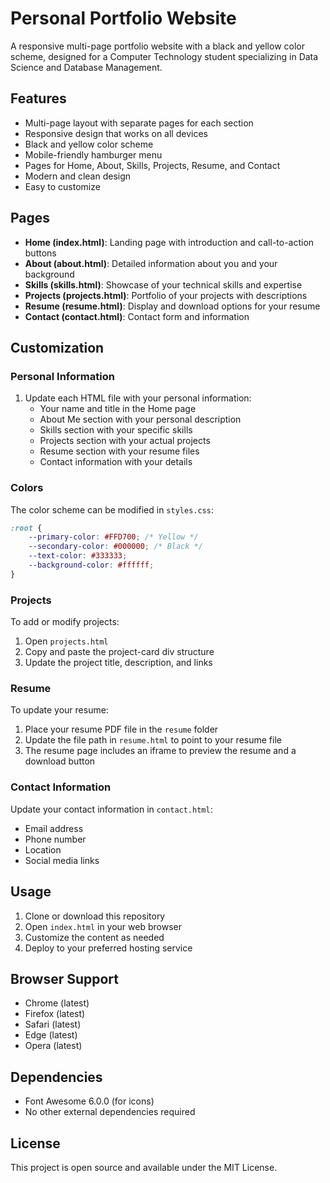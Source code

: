 # Personal Portfolio Website

A responsive multi-page portfolio website with a black and yellow color scheme, designed for a Computer Technology student specializing in Data Science and Database Management.

## Features

- Multi-page layout with separate pages for each section
- Responsive design that works on all devices
- Black and yellow color scheme
- Mobile-friendly hamburger menu
- Pages for Home, About, Skills, Projects, Resume, and Contact
- Modern and clean design
- Easy to customize

## Pages

- **Home (index.html)**: Landing page with introduction and call-to-action buttons
- **About (about.html)**: Detailed information about you and your background
- **Skills (skills.html)**: Showcase of your technical skills and expertise
- **Projects (projects.html)**: Portfolio of your projects with descriptions
- **Resume (resume.html)**: Display and download options for your resume
- **Contact (contact.html)**: Contact form and information

## Customization

### Personal Information
1. Update each HTML file with your personal information:
   - Your name and title in the Home page
   - About Me section with your personal description
   - Skills section with your specific skills
   - Projects section with your actual projects
   - Resume section with your resume files
   - Contact information with your details

### Colors
The color scheme can be modified in `styles.css`:
```css
:root {
    --primary-color: #FFD700; /* Yellow */
    --secondary-color: #000000; /* Black */
    --text-color: #333333;
    --background-color: #ffffff;
}
```

### Projects
To add or modify projects:
1. Open `projects.html`
2. Copy and paste the project-card div structure
3. Update the project title, description, and links

### Resume
To update your resume:
1. Place your resume PDF file in the `resume` folder
2. Update the file path in `resume.html` to point to your resume file
3. The resume page includes an iframe to preview the resume and a download button

### Contact Information
Update your contact information in `contact.html`:
- Email address
- Phone number
- Location
- Social media links

## Usage

1. Clone or download this repository
2. Open `index.html` in your web browser
3. Customize the content as needed
4. Deploy to your preferred hosting service

## Browser Support

- Chrome (latest)
- Firefox (latest)
- Safari (latest)
- Edge (latest)
- Opera (latest)

## Dependencies

- Font Awesome 6.0.0 (for icons)
- No other external dependencies required

## License

This project is open source and available under the MIT License. 